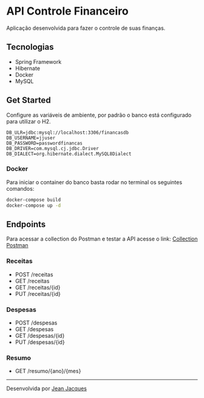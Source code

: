 # API Controle Financeiro

Aplicação desenvolvida para fazer o controle de suas finanças.

## Tecnologias

- Spring Framework
- Hibernate
- Docker
- MySQL

## Get Started

Configure as variáveis de ambiente, por padrão o banco está configurado para utilizar o H2.

```
DB_ULR=jdbc:mysql://localhost:3306/financasdb
DB_USERNAME=jjuser
DB_PASSWORD=passwordfinancas
DB_DRIVER=com.mysql.cj.jdbc.Driver
DB_DIALECT=org.hibernate.dialect.MySQL8Dialect
```

### Docker

Para iniciar o container do banco basta rodar no terminal os seguintes comandos:

``` bash
docker-compose build
docker-compose up -d
```

## Endpoints 

Para acessar a collection do Postman e testar a API acesse o link: [Collection Postman](./resources/)

### Receitas
- POST /receitas
- GET /receitas
- GET /receitas/{id}
- PUT /receitas/{id}

### Despesas
- POST /despesas
- GET /despesas
- GET /despesas/{id}
- PUT /despesas/{id}

### Resumo
- GET /resumo/{ano}/{mes}

---
Desenvolvida por [Jean Jacques](https://github.com/jjeanjacques10)